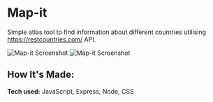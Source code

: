 # Map-it

Simple atlas tool to find information about different countries utilising https://restcountries.com/ API.

![Map-it Screenshot]()
![Map-it Screenshot]()

## How It's Made:

**Tech used:** JavaScript, Express, Node, CSS


